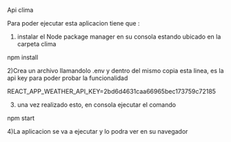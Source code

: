 Api clima

Para poder ejecutar esta aplicacion tiene que :

1) instalar el Node package manager en su consola estando ubicado en la carpeta clima

 npm install
 
2)Crea un archivo llamandolo .env y dentro del mismo copia esta linea, es la api key para poder probar la funcionalidad 

REACT_APP_WEATHER_API_KEY=2bd6d4631caa66965bec173759c72185

3) una vez realizado esto, en consola ejecutar el comando

 npm start 

4)La aplicacion se va a ejecutar y lo podra ver en su navegador
